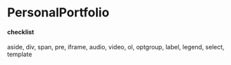# PersonalPortfolio


#### checklist
aside, div, span, pre, iframe, audio, video, ol, optgroup, label, legend, select, template